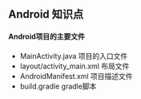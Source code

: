 ## Android 知识点
#### Android项目的主要文件
* MainActivity.java 项目的入口文件
* layout/activity_main.xml 布局文件
* AndroidManifest.xml 项目描述文件
* build.gradle gradle脚本